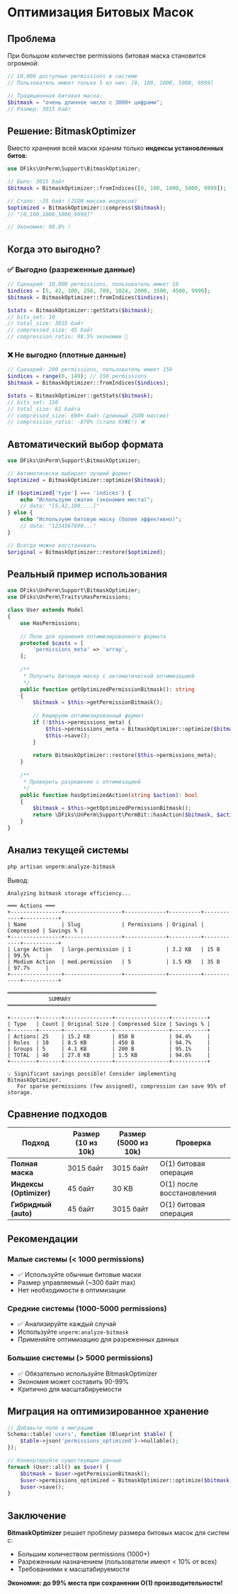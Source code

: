 # Оптимизация Битовых Масок

## Проблема

При большом количестве permissions битовая маска становится огромной:

```php
// 10,000 доступных permissions в системе
// Пользователь имеет только 5 из них: [0, 100, 1000, 5000, 9999]

// Традиционная битовая маска:
$bitmask = "очень длинное число с 3000+ цифрами";
// Размер: 3015 байт
```

## Решение: BitmaskOptimizer

Вместо хранения всей маски храним только **индексы установленных битов**:

```php
use DFiks\UnPerm\Support\BitmaskOptimizer;

// Было: 3015 байт
$bitmask = BitmaskOptimizer::fromIndices([0, 100, 1000, 5000, 9999]);

// Стало: ~35 байт (JSON массив индексов)
$optimized = BitmaskOptimizer::compress($bitmask);
// "[0,100,1000,5000,9999]"

// Экономия: 98.8% !
```

## Когда это выгодно?

### ✅ Выгодно (разреженные данные)

```php
// Сценарий: 10,000 permissions, пользователь имеет 10
$indices = [5, 42, 100, 256, 789, 1024, 2000, 3500, 4500, 9999];
$bitmask = BitmaskOptimizer::fromIndices($indices);

$stats = BitmaskOptimizer::getStats($bitmask);
// bits_set: 10
// total_size: 3015 байт
// compressed_size: 45 байт
// compression_ratio: 98.5% экономии 💚
```

### ❌ Не выгодно (плотные данные)

```php
// Сценарий: 200 permissions, пользователь имеет 150
$indices = range(0, 149); // 150 permissions
$bitmask = BitmaskOptimizer::fromIndices($indices);

$stats = BitmaskOptimizer::getStats($bitmask);
// bits_set: 150
// total_size: 62 байта
// compressed_size: 600+ байт (длинный JSON массив)
// compression_ratio: -870% (стало ХУЖЕ!) ❌
```

## Автоматический выбор формата

```php
use DFiks\UnPerm\Support\BitmaskOptimizer;

// Автоматически выбирает лучший формат
$optimized = BitmaskOptimizer::optimize($bitmask);

if ($optimized['type'] === 'indices') {
    echo "Используем сжатие (экономия места)";
    // data: "[5,42,100,...]"
} else {
    echo "Используем битовую маску (более эффективно)";
    // data: "1234567890..."
}

// Всегда можно восстановить
$original = BitmaskOptimizer::restore($optimized);
```

## Реальный пример использования

```php
use DFiks\UnPerm\Support\BitmaskOptimizer;
use DFiks\UnPerm\Traits\HasPermissions;

class User extends Model
{
    use HasPermissions;
    
    // Поле для хранения оптимизированного формата
    protected $casts = [
        'permissions_meta' => 'array',
    ];
    
    /**
     * Получить битовую маску с автоматической оптимизацией
     */
    public function getOptimizedPermissionBitmask(): string
    {
        $bitmask = $this->getPermissionBitmask();
        
        // Кешируем оптимизированный формат
        if (!$this->permissions_meta) {
            $this->permissions_meta = BitmaskOptimizer::optimize($bitmask);
            $this->save();
        }
        
        return BitmaskOptimizer::restore($this->permissions_meta);
    }
    
    /**
     * Проверить разрешение с оптимизацией
     */
    public function hasOptimizedAction(string $action): bool
    {
        $bitmask = $this->getOptimizedPermissionBitmask();
        return \DFiks\UnPerm\Support\PermBit::hasAction($bitmask, $action);
    }
}
```

## Анализ текущей системы

```bash
php artisan unperm:analyze-bitmask
```

Вывод:
```
Analyzing bitmask storage efficiency...

═══ Actions ═══
+----------------+------------------+-------------+----------+------------+-----------+
| Name           | Slug             | Permissions | Original | Compressed | Savings % |
+----------------+------------------+-------------+----------+------------+-----------+
| Large Action   | large.permission | 1           | 3.2 KB   | 15 B       | 99.5%     |
| Medium Action  | med.permission   | 5           | 1.5 KB   | 35 B       | 97.7%     |
+----------------+------------------+-------------+----------+------------+-----------+

═══════════════════════════════════════════════
             SUMMARY
═══════════════════════════════════════════════

+--------+-------+---------------+-----------------+-----------+
| Type   | Count | Original Size | Compressed Size | Savings % |
+--------+-------+---------------+-----------------+-----------+
| Actions| 25    | 15.2 KB       | 850 B           | 94.4%     |
| Roles  | 10    | 8.5 KB        | 450 B           | 94.7%     |
| Groups | 5     | 4.1 KB        | 200 B           | 95.1%     |
| TOTAL  | 40    | 27.8 KB       | 1.5 KB          | 94.6%     |
+--------+-------+---------------+-----------------+-----------+

💡 Significant savings possible! Consider implementing BitmaskOptimizer.
   For sparse permissions (few assigned), compression can save 95% of storage.
```

## Сравнение подходов

| Подход | Размер (10 из 10k) | Размер (5000 из 10k) | Проверка |
|--------|-------------------|---------------------|----------|
| **Полная маска** | 3015 байт | 3015 байт | O(1) битовая операция |
| **Индексы (Optimizer)** | 45 байт | 30 KB | O(1) после восстановления |
| **Гибридный (auto)** | 45 байт | 3015 байт | O(1) битовая операция |

## Рекомендации

### Малые системы (< 1000 permissions)
- ✅ Используйте обычные битовые маски
- Размер управляемый (~300 байт max)
- Нет необходимости в оптимизации

### Средние системы (1000-5000 permissions)
- ✅ Анализируйте каждый случай
- Используйте `unperm:analyze-bitmask`
- Применяйте оптимизацию для разреженных данных

### Большие системы (> 5000 permissions)
- ✅ Обязательно используйте BitmaskOptimizer
- Экономия может составить 90-99%
- Критично для масштабируемости

## Миграция на оптимизированное хранение

```php
// Добавьте поле в миграцию
Schema::table('users', function (Blueprint $table) {
    $table->json('permissions_optimized')->nullable();
});

// Конвертируйте существующие данные
foreach (User::all() as $user) {
    $bitmask = $user->getPermissionBitmask();
    $user->permissions_optimized = BitmaskOptimizer::optimize($bitmask);
    $user->save();
}
```

## Заключение

**BitmaskOptimizer** решает проблему размера битовых масок для систем с:
- Большим количеством permissions (1000+)
- Разреженным назначением (пользователи имеют < 10% от всех)
- Требованиями к масштабируемости

**Экономия: до 99% места при сохранении O(1) производительности!**

